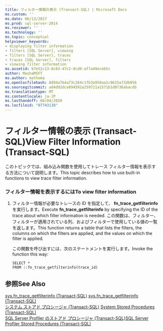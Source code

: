 ```yaml
---
title: フィルター情報の表示 (Transact-SQL) | Microsoft Docs
ms.custom: ''
ms.date: 06/13/2017
ms.prod: sql-server-2014
ms.reviewer: ''
ms.technology: ''
ms.topic: conceptual
helpviewer_keywords:
- displaying filter information
- filters [SQL Server], viewing
- filters [SQL Server], traces
- traces [SQL Server], filters
- viewing filter information
ms.assetid: b7e52c13-8c83-47c2-8cd0-af7a49eceb5c
author: MashaMSFT
ms.author: mathoma
ms.openlocfilehash: 8d94a7b4a73c264c1fb3a950aa1c9615a73db956
ms.sourcegitcommit: ad4d92dce894592a259721a1571b1d8736abacdb
ms.translationtype: MT
ms.contentlocale: ja-JP
ms.lasthandoff: 08/04/2020
ms.locfileid: "87743138"
---
```

# <a name="view-filter-information-transact-sql"></a><span data-ttu-id="7f619-102">フィルター情報の表示 (Transact-SQL)</span><span class="sxs-lookup"><span data-stu-id="7f619-102">View Filter Information (Transact-SQL)</span></span>
  <span data-ttu-id="7f619-103">このトピックでは、組み込み関数を使用してトレース フィルター情報を表示する方法について説明します。</span><span class="sxs-lookup"><span data-stu-id="7f619-103">This topic describes how to use built-in functions to view trace filter information.</span></span>  
  
### <a name="to-view-filter-information"></a><span data-ttu-id="7f619-104">フィルター情報を表示するには</span><span class="sxs-lookup"><span data-stu-id="7f619-104">To view filter information</span></span>  
  
1.  <span data-ttu-id="7f619-105">フィルター情報が必要なトレースの ID を指定して、 **fn_trace_getfilterinfo** を実行します。</span><span class="sxs-lookup"><span data-stu-id="7f619-105">Execute **fn_trace_getfilterinfo** by specifying the ID of the trace about which filter information is needed.</span></span> <span data-ttu-id="7f619-106">この関数は、フィルター、フィルターが適用されている列、およびフィルターで使用している値の一覧を返します。</span><span class="sxs-lookup"><span data-stu-id="7f619-106">This function returns a table that lists the filters, the columns on which the filters are applied, and the values on which the filter is applied.</span></span>  
  
     <span data-ttu-id="7f619-107">この関数を呼び出すには、次のステートメントを実行します。</span><span class="sxs-lookup"><span data-stu-id="7f619-107">Invoke the function this way:</span></span>  
  
    ```  
    SELECT *  
    FROM ::fn_trace_getfilterinfo(trace_id)  
    ```  
  
## <a name="see-also"></a><span data-ttu-id="7f619-108">参照</span><span class="sxs-lookup"><span data-stu-id="7f619-108">See Also</span></span>  
 <span data-ttu-id="7f619-109">[sys.fn_trace_getfilterinfo &#40;Transact-SQL&#41;](/sql/relational-databases/system-functions/sys-fn-trace-getfilterinfo-transact-sql) </span><span class="sxs-lookup"><span data-stu-id="7f619-109">[sys.fn_trace_getfilterinfo &#40;Transact-SQL&#41;](/sql/relational-databases/system-functions/sys-fn-trace-getfilterinfo-transact-sql) </span></span>  
 <span data-ttu-id="7f619-110">[システム ストアド プロシージャ &#40;Transact-SQL&#41;](/sql/relational-databases/system-stored-procedures/system-stored-procedures-transact-sql) </span><span class="sxs-lookup"><span data-stu-id="7f619-110">[System Stored Procedures &#40;Transact-SQL&#41;](/sql/relational-databases/system-stored-procedures/system-stored-procedures-transact-sql) </span></span>  
 [<span data-ttu-id="7f619-111">SQL Server Profiler のストアド プロシージャ &#40;Transact-SQL&#41;</span><span class="sxs-lookup"><span data-stu-id="7f619-111">SQL Server Profiler Stored Procedures &#40;Transact-SQL&#41;</span></span>](/sql/relational-databases/system-stored-procedures/sql-server-profiler-stored-procedures-transact-sql)  
  
  
